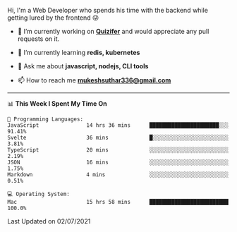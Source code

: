 Hi, I'm a Web Developer who spends his time with the backend while getting lured by the frontend 😜

- 🔭 I’m currently working on **[Quizifer](https://github.com/SutharMukesh/Quizifer/)** and would appreciate any pull requests on it.

- 🌱 I’m currently learning **redis, kubernetes**

- 💬 Ask me about **javascript, nodejs, CLI tools**

- 📫 How to reach me **mukeshsuthar336@gmail.com**

---
<!--START_SECTION:waka-->
📊 **This Week I Spent My Time On** 

```text
💬 Programming Languages: 
JavaScript               14 hrs 36 mins      ██████████████████████░░░   91.41% 
Svelte                   36 mins             █░░░░░░░░░░░░░░░░░░░░░░░░   3.81% 
TypeScript               20 mins             ░░░░░░░░░░░░░░░░░░░░░░░░░   2.19% 
JSON                     16 mins             ░░░░░░░░░░░░░░░░░░░░░░░░░   1.75% 
Markdown                 4 mins              ░░░░░░░░░░░░░░░░░░░░░░░░░   0.51%

💻 Operating System: 
Mac                      15 hrs 58 mins      █████████████████████████   100.0%

```


 Last Updated on 02/07/2021
<!--END_SECTION:waka-->

